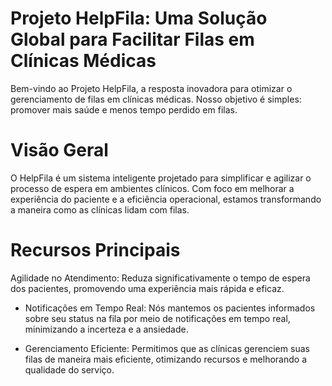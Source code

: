 # Projeto HelpFila: Uma Solução Global para Facilitar Filas em Clínicas Médicas  
Bem-vindo ao Projeto HelpFila, a resposta inovadora para otimizar o gerenciamento de filas em clínicas médicas. Nosso objetivo é simples: promover mais saúde e menos tempo perdido em filas.

# Visão Geral  
O HelpFila é um sistema inteligente projetado para simplificar e agilizar o processo de espera em ambientes clínicos. Com foco em melhorar a experiência do paciente e a eficiência operacional, estamos transformando a maneira como as clínicas lidam com filas.

# Recursos Principais  
Agilidade no Atendimento: Reduza significativamente o tempo de espera dos pacientes, promovendo uma experiência mais rápida e eficaz.

- Notificações em Tempo Real: Nós mantemos os pacientes informados sobre seu status na fila por meio de notificações em tempo real, minimizando a incerteza e a ansiedade.  

- Gerenciamento Eficiente: Permitimos que as clínicas gerenciem suas filas de maneira mais eficiente, otimizando recursos e melhorando a qualidade do serviço.  

